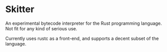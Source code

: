 # Skitter

An experimental bytecode interpreter for the Rust programming language. Not fit for any kind of serious use.

Currently uses rustc as a front-end, and supports a decent subset of the language. 
